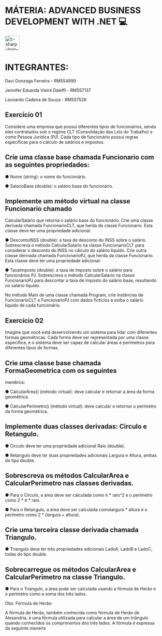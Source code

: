 # MÁTERIA: ADVANCED BUSINESS DEVELOPMENT WITH .NET 💻

<img width="48" height="48" src="https://img.icons8.com/color/48/c-sharp-logo-2.png" alt="c-sharp-logo-2"/>

# INTEGRANTES:

Davi Gonzaga Ferreira - RM554890

Jennifer Eduarda Vieira Daleffi - RM557137

Leonardo Cadena de Souza - RM557528 

## Exercício 01

Considere uma empresa que possui diferentes tipos de funcionários, sendo
eles contratados sob o regime CLT (Consolidação das Leis do Trabalho) e como
Pessoa Jurídica (PJ). Cada tipo de funcionário possui regras específicas para o
cálculo de salários e impostos.

## Crie uma classe base chamada Funcionario com as seguintes propriedades:

● Nome (string): o nome do funcionário.

● SalarioBase (double): o salário base do funcionário.

## Implemente um método virtual na classe Funcionario chamado
CalcularSalario que retorna o salário base do funcionário.
Crie uma classe derivada chamada FuncionarioCLT, que herda da
classe Funcionario. Esta classe deve ter uma propriedade adicional:

● DescontoINSS (double): a taxa de desconto do INSS sobre o
salário.
Sobrescreva o método CalcularSalario na classe FuncionarioCLT para
considerar o desconto do INSS no cálculo do salário líquido.
Crie outra classe derivada chamada FuncionarioPJ, que herda da classe
Funcionario. Esta classe deve ter uma propriedade adicional:

● TaxaImposto (double): a taxa de imposto sobre o salário para
funcionários PJ.
Sobrescreva o método CalcularSalario na classe FuncionarioPJ para
descontar a taxa de imposto do salário base, resultando no salário
líquido.

No método Main de uma classe chamada Program, crie instâncias de
FuncionarioCLT e FuncionarioPJ com dados fictícios e exiba o salário
líquido de cada funcionário.

## Exercício 02

Imagine que você está desenvolvendo um sistema para lidar com diferentes
formas geométricas. Cada forma deve ser representada por uma classe
específica, e o sistema deve ser capaz de calcular áreas e perímetros para
diferentes tipos de formas.


## Crie uma classe base chamada FormaGeometrica com os seguintes
membros:


● CalcularArea() (método virtual): deve calcular e retornar a área
da forma geométrica.

● CalcularPerimetro() (método virtual): deve calcular e retornar o
perímetro da forma geométrica.


## Implemente duas classes derivadas: Circulo e Retangulo.


● Circulo deve ter uma propriedade adicional Raio (double).

● Retangulo deve ter duas propriedades adicionais Largura e
Altura, ambas do tipo double.


## Sobrescreva os métodos CalcularArea e CalcularPerimetro nas classes derivadas.


● Para o Circulo, a área deve ser calculada como π * raio^2 e o
perímetro como 2 * π * raio.

● Para o Retangulo, a área deve ser calculada comolargura * altura
e o perímetro como 2 * (largura + altura).


## Crie uma terceira classe derivada chamada Triangulo.


● Triangulo deve ter três propriedades adicionais LadoA, LadoB e
LadoC, todas do tipo double.


## Sobrecarregue os métodos CalcularArea e CalcularPerimetro na classe Triangulo.


● Para o Triangulo, a área pode ser calculada usando a fórmula de
Herão e o perímetro como a soma dos três lados.


Obs: Fórmula de Herão:

A fórmula de Herão, também conhecida como fórmula de Herão de Alexandria,
é uma fórmula utilizada para calcular a área de um triângulo quando
conhecidos os comprimentos dos três lados. A fórmula é expressa da seguinte
maneira
